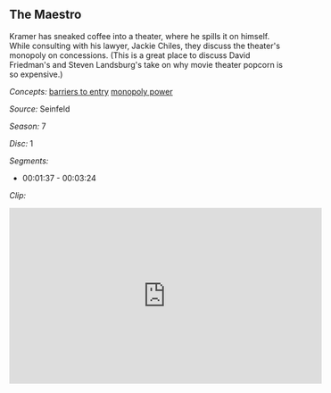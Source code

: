 ## The Maestro

Kramer has sneaked coffee into a theater, where he spills it on himself.  While consulting with his lawyer, Jackie Chiles, they discuss the theater's monopoly on concessions. (This is a great place to discuss David Friedman's and Steven Landsburg's take on why movie theater popcorn is so expensive.) 

*Concepts:*
[barriers to entry](/concept/barriers-to-entry/)
[monopoly power](/concept/monopoly-power/)

*Source:* Seinfeld

*Season:* 7

*Disc:* 1

*Segments:*

 * 00:01:37 - 00:03:24

*Clip:*

<iframe width="560" height="315" src="https://criticalcommons.org/embed?m=zBZECEAhh" frameborder="0" allowfullscreen></iframe>
